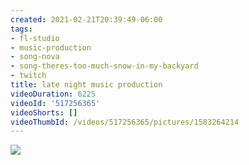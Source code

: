 ```yaml
---
created: 2021-02-21T20:39:49-06:00
tags:
- fl-studio
- music-production
- song-nova
- song-theres-too-much-snow-in-my-backyard
- twitch
title: late night music production
videoDuration: 6225
videoId: '517256365'
videoShorts: []
videoThumbId: /videos/517256365/pictures/1583264214
---
```


![](20210222023949.jpg)
